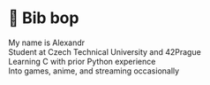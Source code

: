 # 👾 Bib bop
My name is Alexandr<br>Student at Czech Technical University and 42Prague<br>Learning C with prior Python experience<br>Into games, anime, and streaming occasionally
